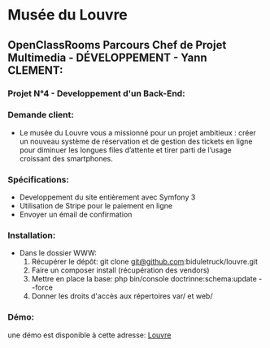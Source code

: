 # Musée du Louvre
## OpenClassRooms Parcours Chef de Projet Multimedia - DÉVELOPPEMENT - Yann CLEMENT:

### Projet N°4 - Developpement d'un Back-End:

### Demande client:
- Le musée du Louvre vous a missionné pour un projet ambitieux : créer un nouveau système de réservation et de gestion des tickets en ligne pour diminuer les longues files d’attente et tirer parti de l’usage croissant des smartphones.

### Spécifications:
- Developpement du site entièrement avec Symfony 3
- Utilisation de Stripe pour le paiement en ligne
- Envoyer un émail de confirmation
    
### Installation:

+ Dans le dossier WWW: 
    1. Récupérer le dépôt: git clone git@github.com:biduletruck/louvre.git
    2. Faire un composer install (récupération des vendors)
    3. Mettre en place la base: php bin/console doctrinne:schema:update --force
    3. Donner les droits d'accès aux répertoires var/ et web/
 
### Démo:

une démo est disponible à cette adresse: [Louvre](https://yc-design.eu/louvre/web/)


 
